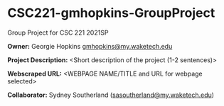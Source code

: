 # CSC221-gmhopkins-GroupProject

Group Project for CSC 221 2021SP

__Owner:__ Georgie Hopkins gmhopkins@my.waketech.edu

__Project Description:__ <Short description of the project (1-2 sentences)>

__Webscraped URL:__ <WEBPAGE NAME/TITLE and URL for webpage selected>

__Collaborator:__ Sydney Southerland (sasoutherland@my.waketech.edu)
